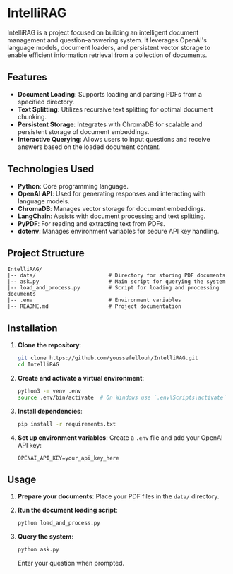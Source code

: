 # IntelliRAG

IntelliRAG is a project focused on building an intelligent document management and question-answering system. It leverages OpenAI's language models, document loaders, and persistent vector storage to enable efficient information retrieval from a collection of documents.

## Features

- **Document Loading**: Supports loading and parsing PDFs from a specified directory.
- **Text Splitting**: Utilizes recursive text splitting for optimal document chunking.
- **Persistent Storage**: Integrates with ChromaDB for scalable and persistent storage of document embeddings.
- **Interactive Querying**: Allows users to input questions and receive answers based on the loaded document content.

## Technologies Used

- **Python**: Core programming language.
- **OpenAI API**: Used for generating responses and interacting with language models.
- **ChromaDB**: Manages vector storage for document embeddings.
- **LangChain**: Assists with document processing and text splitting.
- **PyPDF**: For reading and extracting text from PDFs.
- **dotenv**: Manages environment variables for secure API key handling.

## Project Structure

```
IntelliRAG/
|-- data/                       # Directory for storing PDF documents
|-- ask.py                      # Main script for querying the system
|-- load_and_process.py         # Script for loading and processing documents
|-- .env                        # Environment variables
|-- README.md                   # Project documentation
```

## Installation

1. **Clone the repository**:
   ```bash
   git clone https://github.com/youssefellouh/IntelliRAG.git
   cd IntelliRAG
   ```

2. **Create and activate a virtual environment**:
   ```bash
   python3 -m venv .env
   source .env/bin/activate  # On Windows use `.env\Scripts\activate`
   ```

3. **Install dependencies**:
   ```bash
   pip install -r requirements.txt
   ```

4. **Set up environment variables**:
   Create a `.env` file and add your OpenAI API key:
   ```
   OPENAI_API_KEY=your_api_key_here
   ```

## Usage

1. **Prepare your documents**: Place your PDF files in the `data/` directory.

2. **Run the document loading script**:
   ```bash
   python load_and_process.py
   ```

3. **Query the system**:
   ```bash
   python ask.py
   ```
   Enter your question when prompted.

